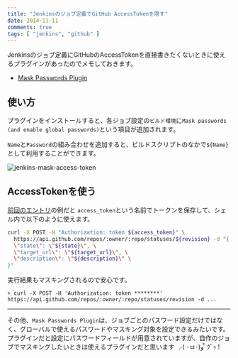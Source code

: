 ```yaml
---
title: "Jenkinsのジョブ定義でGitHub AccessTokenを隠す"
date: 2014-11-11
comments: true
tags: [ "jenkins", "github" ]
---
```


Jenkinsのジョブ定義にGitHubのAccessTokenを直接書きたくないときに使えるプラグインがあったのでメモしておきます。

- [Mask Passwords Plugin](https://wiki.jenkins-ci.org/display/JENKINS/Mask+Passwords+Plugin)

## 使い方

プラグインをインストールすると、各ジョブ設定の`ビルド環境`に`Mask passwords (and enable global passwords)`という項目が追加されます。

`Name`と`Password`の組み合わせを追加すると、ビルドスクリプトのなかで`${Name}`として利用することができます。

![jenkins-mask-access-token](/images/2014/11/jenkins-mask-access-token.png)

## AccessTokenを使う

[前回のエントリ](/blog/2014/11/09/jenkins-github-commit-status/)の例だと
`access_token`という名前でトークンを保存して、シェル内で以下のように使えます。

```sh
curl -X POST -H "Authorization: token ${access_token}" \
  https://api.github.com/repos/:owner/:repo/statuses/${revision} -d "{ \
  \"state\": \"${state}\", \
  \"target_url\": \"${target_url}\", \
  \"description\": \"${description}\" \
}"
```

実行結果もマスキングされるので安心です。

```
+ curl -X POST -H 'Authorization: token ********' https://api.github.com/repos/:owner/:repo/statuses/revision -d ...
```

---

その他、`Mask Passwords Plugin`は、ジョブごとのパスワード設定だけではなく、グローバルで使えるパスワードやマスキング対象を設定できるみたいです。
プラグインだと設定にパスワードフィールドが用意されていますが、自作のジョブでマスキングしたいときは使えるプラグインだと思います ╭( ･ㅂ･)و ̑̑ ｸﾞｯ !

